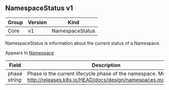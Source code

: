 ## NamespaceStatus v1

Group        | Version     | Kind
------------ | ---------- | -----------
Core | v1 | NamespaceStatus



NamespaceStatus is information about the current status of a Namespace.

<aside class="notice">
Appears In  <a href="#namespace-v1">Namespace</a> </aside>

Field        | Description
------------ | -----------
phase <br /> *string*  | Phase is the current lifecycle phase of the namespace. More info: http://releases.k8s.io/HEAD/docs/design/namespaces.md#phases

